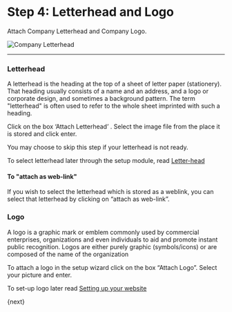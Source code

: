 # Step 4: Letterhead and Logo

Attach Company Letterhead and Company Logo.

![Company Letterhead](/assets/erpnext_org/images/setup-wizard/setup-wizard-4.png)

---

### Letterhead

A letterhead is the heading at the top of a sheet of letter paper (stationery). That heading usually consists of a name and an address, and a logo or corporate design, and sometimes a background pattern. The term "letterhead" is often used to refer to the whole sheet imprinted with such a heading.

Click on the box ‘Attach Letterhead’ . Select the image file from the place it is stored and click enter.

You may choose to skip this step if your letterhead is not ready.

To select letterhead later through the setup module, read [Letter-head](/setting-up/letter-head)


#### To "attach as web-link"

If you wish to select the letterhead which is stored as a weblink, you can select that letterhead by clicking on “attach as web-link”.

### Logo

A logo is a graphic mark or emblem commonly used by commercial enterprises, organizations and even individuals to aid and promote instant public recognition. Logos are either purely graphic (symbols/icons) or are composed of the name of the organization

To attach a logo in the setup wizard click on the box “Attach Logo”. Select your picture and enter.


To set-up logo later read [Setting up your website](/website)

{next}
